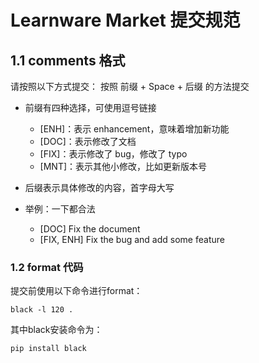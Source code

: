 # Learnware Market 提交规范

## 1.1 comments 格式

请按照以下方式提交：
按照 前缀 + Space + 后缀 的方法提交
* 前缀有四种选择，可使用逗号链接
  *  [ENH]：表示 enhancement，意味着增加新功能
  *  [DOC]：表示修改了文档
  *  [FIX]：表示修改了 bug，修改了 typo
  *  [MNT]：表示其他小修改，比如更新版本号

* 后缀表示具体修改的内容，首字母大写
  
* 举例：一下都合法
  * [DOC] Fix the document
  * [FIX, ENH] Fix the bug and add some feature

### 1.2 format 代码

提交前使用以下命令进行format：
```
black -l 120 .
```
其中black安装命令为：
```
pip install black
```
